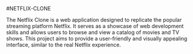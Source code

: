 
#NETFLIX-CLONE

The Netflix Clone is a web application designed to replicate the popular streaming platform Netflix. It serves as a showcase of web development skills and allows users to browse and view a catalog of movies and TV shows. This project aims to provide a user-friendly and visually appealing interface, similar to the real Netflix experience.
